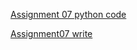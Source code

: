 [Assignment 07 python code](https://github.com/jonkung/IntroToProg-Python-Mod07/blob/main/Assignment07.py)

[Assignment07 write](Assignment07_JonathanKung.pdf)
